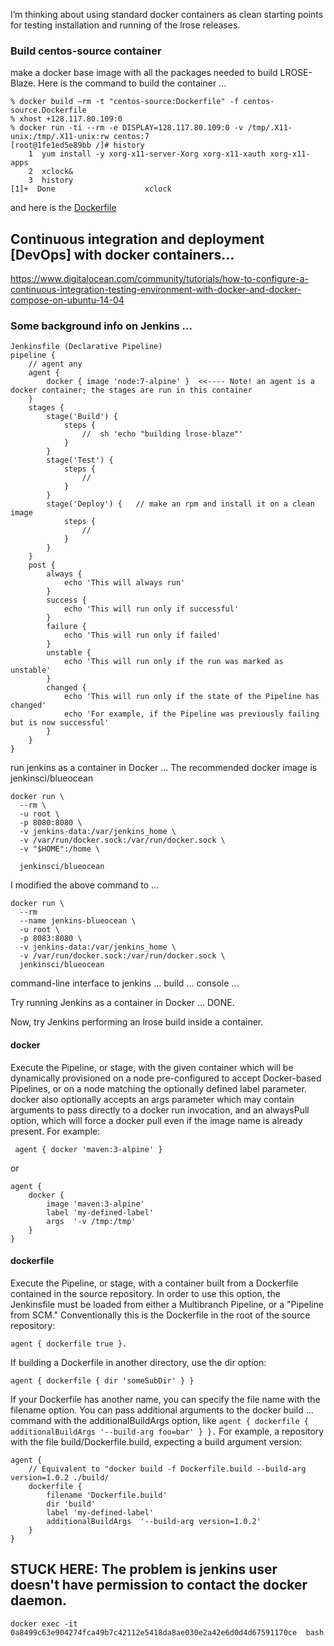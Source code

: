 
I’m thinking about using standard docker containers as clean starting points for testing installation and running of the lrose releases.

### Build centos-source container

make a docker base image with all the packages needed to build LROSE-Blaze.
Here is the command to build the container ...

```
% docker build —rm -t "centos-source:Dockerfile" -f centos-source.Dockerfile
% xhost +128.117.80.109:0
% docker run -ti --rm -e DISPLAY=128.117.80.109:0 -v /tmp/.X11-unix:/tmp/.X11-unix:rw centos:7
[root@1fe1ed5e89bb /]# history
    1  yum install -y xorg-x11-server-Xorg xorg-x11-xauth xorg-x11-apps
    2  xclock&
    3  history
[1]+  Done                    xclock
```

and here is the [Dockerfile](Dockerfile)

## Continuous integration and deployment [DevOps] with docker containers…

https://www.digitalocean.com/community/tutorials/how-to-configure-a-continuous-integration-testing-environment-with-docker-and-docker-compose-on-ubuntu-14-04

### Some background info on Jenkins ...

```
Jenkinsfile (Declarative Pipeline)
pipeline {
    // agent any
    agent {
        docker { image 'node:7-alpine' }  <<---- Note! an agent is a docker container; the stages are run in this container
    }
    stages {
        stage('Build') {
            steps {
                //  sh 'echo "building lrose-blaze"'
            }
        }
        stage('Test') {
            steps {
                //
            }
        }
        stage('Deploy') {   // make an rpm and install it on a clean image
            steps {
                //
            }
        }
    }
    post {
        always {
            echo 'This will always run'
        }
        success {
            echo 'This will run only if successful'
        }
        failure {
            echo 'This will run only if failed'
        }
        unstable {
            echo 'This will run only if the run was marked as unstable'
        }
        changed {
            echo 'This will run only if the state of the Pipeline has changed'
            echo 'For example, if the Pipeline was previously failing but is now successful'
        }
    }
}
```

run jenkins as a container in Docker ...
The recommended docker image is jenkinsci/blueocean

```
docker run \
  --rm \
  -u root \
  -p 8080:8080 \
  -v jenkins-data:/var/jenkins_home \
  -v /var/run/docker.sock:/var/run/docker.sock \
  -v "$HOME":/home \

  jenkinsci/blueocean
```
I modified the above command to ...
```
docker run \
  --rm
  --name jenkins-blueocean \
  -u root \
  -p 8083:8080 \
  -v jenkins-data:/var/jenkins_home \
  -v /var/run/docker.sock:/var/run/docker.sock \
  jenkinsci/blueocean
```

command-line interface to jenkins ...
build ... console ...

Try running Jenkins as a container in Docker ... DONE.

Now, try Jenkins performing an lrose build inside a container.

#### docker

Execute the Pipeline, or stage, with the given container which will be dynamically provisioned on a node pre-configured to accept Docker-based Pipelines, or on a node matching the optionally defined label parameter. docker also optionally accepts an args parameter which may contain arguments to pass directly to a docker run invocation, and an alwaysPull option, which will force a docker pull even if the image name is already present. For example:

```
 agent { docker 'maven:3-alpine' } 
```
or

```
agent {
    docker {
        image 'maven:3-alpine'
        label 'my-defined-label'
        args  '-v /tmp:/tmp'
    }
}
```

#### dockerfile

Execute the Pipeline, or stage, with a container built from a Dockerfile contained in the source repository. In order to use this option, the Jenkinsfile must be loaded from either a Multibranch Pipeline, or a "Pipeline from SCM." Conventionally this is the Dockerfile in the root of the source repository: 
```
agent { dockerfile true }. 
```
If building a Dockerfile in another directory, use the dir option: 
```
agent { dockerfile { dir 'someSubDir' } }
```
If your Dockerfile has another name, you can specify the file name with the filename option. You can pass additional arguments to the docker build ... command with the additionalBuildArgs option, like 
``` agent { dockerfile { additionalBuildArgs '--build-arg foo=bar' } }. ```
For example, a repository with the file build/Dockerfile.build, expecting a build argument version:

```
agent {
    // Equivalent to "docker build -f Dockerfile.build --build-arg version=1.0.2 ./build/
    dockerfile {
        filename 'Dockerfile.build'
        dir 'build'
        label 'my-defined-label'
        additionalBuildArgs  '--build-arg version=1.0.2'
    }
}
```

## STUCK HERE: The problem is jenkins user doesn't have permission to contact the docker daemon. 

```
docker exec -it 0a8499c63e904274fca49b7c42112e5418da8ae030e2a42e6d0d4d67591170ce  bash

```


